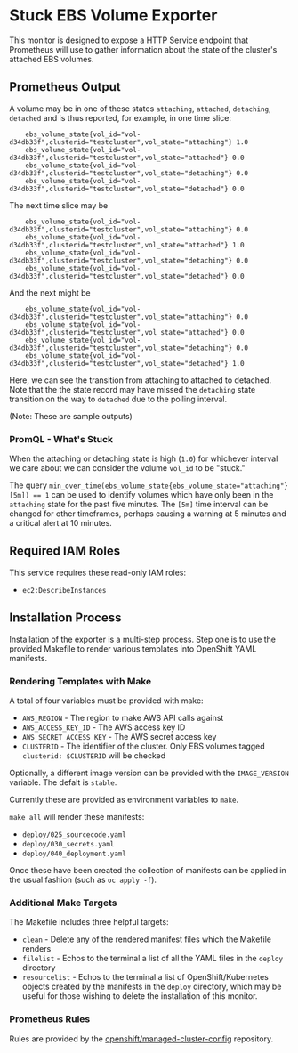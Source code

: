 # Stuck EBS Volume Exporter

This monitor is designed to expose a HTTP Service endpoint that Prometheus will use to gather information about the state of the cluster's attached EBS volumes.

## Prometheus Output

A volume may be in one of these states `attaching`, `attached`, `detaching`, `detached` and is thus reported, for example, in one time slice:

        ebs_volume_state{vol_id="vol-d34db33f",clusterid="testcluster",vol_state="attaching"} 1.0
        ebs_volume_state{vol_id="vol-d34db33f",clusterid="testcluster",vol_state="attached"} 0.0
        ebs_volume_state{vol_id="vol-d34db33f",clusterid="testcluster",vol_state="detaching"} 0.0
        ebs_volume_state{vol_id="vol-d34db33f",clusterid="testcluster",vol_state="detached"} 0.0

The next time slice may be

        ebs_volume_state{vol_id="vol-d34db33f",clusterid="testcluster",vol_state="attaching"} 0.0
        ebs_volume_state{vol_id="vol-d34db33f",clusterid="testcluster",vol_state="attached"} 1.0
        ebs_volume_state{vol_id="vol-d34db33f",clusterid="testcluster",vol_state="detaching"} 0.0
        ebs_volume_state{vol_id="vol-d34db33f",clusterid="testcluster",vol_state="detached"} 0.0

And the next might be

        ebs_volume_state{vol_id="vol-d34db33f",clusterid="testcluster",vol_state="attaching"} 0.0
        ebs_volume_state{vol_id="vol-d34db33f",clusterid="testcluster",vol_state="attached"} 0.0
        ebs_volume_state{vol_id="vol-d34db33f",clusterid="testcluster",vol_state="detaching"} 0.0
        ebs_volume_state{vol_id="vol-d34db33f",clusterid="testcluster",vol_state="detached"} 1.0

Here, we can see the transition from attaching to attached to detached. Note that the the state record may have missed the `detaching` state transition on the way to `detached` due to the polling interval.

(Note: These are sample outputs)

### PromQL - What's Stuck

When the attaching or detaching state is high (`1.0`) for whichever interval we care about we can consider the volume `vol_id` to be "stuck."

The query `min_over_time(ebs_volume_state{ebs_volume_state="attaching"}[5m]) == 1` can be used to identify volumes which have only been in the `attaching` state for the past five minutes. The `[5m]` time interval can be changed for other timeframes, perhaps causing a warning at 5 minutes and a critical alert at 10 minutes.

## Required IAM Roles

This service requires these read-only IAM roles:

* `ec2:DescribeInstances`

## Installation Process

Installation of the exporter is a multi-step process. Step one is to use the provided Makefile to render various templates into OpenShift YAML manifests.

### Rendering Templates with Make

A total of four variables must be provided with make:

* `AWS_REGION` - The region to make AWS API calls against
* `AWS_ACCESS_KEY_ID` - The AWS access key ID
* `AWS_SECRET_ACCESS_KEY` - The AWS secret access key
* `CLUSTERID` - The identifier of the cluster. Only EBS volumes tagged `clusterid: $CLUSTERID` will be checked

Optionally, a different image version can be provided with the `IMAGE_VERSION` variable. The defalt is `stable`.

Currently these are provided as environment variables to `make`.

`make all` will render these manifests:

* `deploy/025_sourcecode.yaml`
* `deploy/030_secrets.yaml`
* `deploy/040_deployment.yaml`

Once these have been created the collection of manifests can be applied in the usual fashion (such as `oc apply -f`).

### Additional Make Targets

The Makefile includes three helpful targets:

* `clean` - Delete any of the rendered manifest files which the Makefile renders
* `filelist` - Echos to the terminal a list of all the YAML files in the `deploy` directory
* `resourcelist` - Echos to the terminal a list of OpenShift/Kubernetes objects created by the manifests in the `deploy` directory, which may be useful for those wishing to delete the installation of this monitor.

### Prometheus Rules

Rules are provided by the [openshift/managed-cluster-config](https://github.com/openshift/managed-cluster-config) repository.
